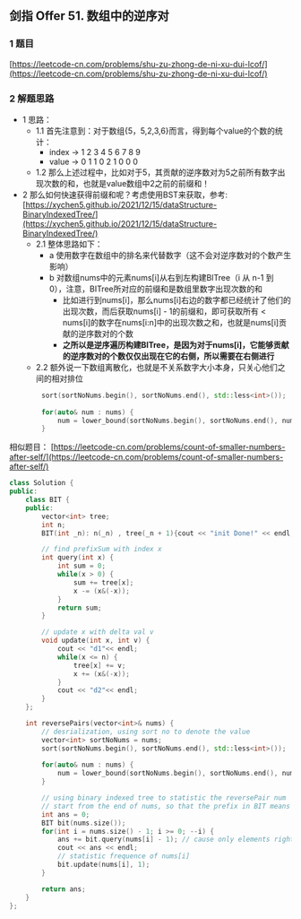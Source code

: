 ## 剑指 Offer 51. 数组中的逆序对

### 1 题目
[https://leetcode-cn.com/problems/shu-zu-zhong-de-ni-xu-dui-lcof/](https://leetcode-cn.com/problems/shu-zu-zhong-de-ni-xu-dui-lcof/)

### 2 解题思路
- 1 思路：
  - 1.1 首先注意到：对于数组{5，5,2,3,6}而言，得到每个value的个数的统计：
    - index  ->  1 2 3 4 5 6 7 8 9
    - value  ->  0 1 1 0 2 1 0 0 0
  - 1.2 那么上述过程中，比如对于5，其贡献的逆序数对为5之前所有数字出现次数的和，也就是value数组中2之前的前缀和！
- 2 那么如何快速获得前缀和呢？考虑使用BST来获取，参考:[https://xychen5.github.io/2021/12/15/dataStructure-BinaryIndexedTree/](https://xychen5.github.io/2021/12/15/dataStructure-BinaryIndexedTree/)
  - 2.1 整体思路如下：
    - a 使用数字在数组中的排名来代替数字（这不会对逆序数对的个数产生影响）
    - b 对数组nums中的元素nums[i]从右到左构建BITree（i 从 n-1 到 0），注意，BITree所对应的前缀和是数组里数字出现次数的和
      - 比如进行到nums[i]，那么nums[i]右边的数字都已经统计了他们的出现次数，而后获取nums[i] - 1的前缀和，即可获取所有 < nums[i]的数字在nums[i:n]中的出现次数之和，也就是nums[i]贡献的逆序数对的个数
      - **之所以是逆序遍历构建BITree，是因为对于nums[i]，它能够贡献的逆序数对的个数仅仅出现在它的右侧，所以需要在右侧进行**
  - 2.2 额外说一下数组离散化，也就是不关系数字大小本身，只关心他们之间的相对排位
```cpp
        sort(sortNoNums.begin(), sortNoNums.end(), std::less<int>());
        
        for(auto& num : nums) {
            num = lower_bound(sortNoNums.begin(), sortNoNums.end(), num) - sortNoNums.begin() + 1;
        }
```
相似题目：
[https://leetcode-cn.com/problems/count-of-smaller-numbers-after-self/](https://leetcode-cn.com/problems/count-of-smaller-numbers-after-self/)


```cpp
class Solution {
public:
    class BIT {
    public: 
        vector<int> tree;
        int n;
        BIT(int _n): n(_n) , tree(_n + 1){cout << "init Done!" << endl;};

        // find prefixSum with index x
        int query(int x) {
            int sum = 0;
            while(x > 0) {
                sum += tree[x];
                x -= (x&(-x));
            }
            return sum;
        }

        // update x with delta val v
        void update(int x, int v) {
            cout << "d1"<< endl;
            while(x <= n) {
                tree[x] += v;
                x += (x&(-x));
            }
            cout << "d2"<< endl;
        }
    };

    int reversePairs(vector<int>& nums) {
        // desrialization, using sort no to denote the value
        vector<int> sortNoNums = nums;
        sort(sortNoNums.begin(), sortNoNums.end(), std::less<int>());
        
        for(auto& num : nums) {
            num = lower_bound(sortNoNums.begin(), sortNoNums.end(), num) - sortNoNums.begin() + 1;
        }

        // using binary indexed tree to statistic the reversePair num
        // start from the end of nums, so that the prefix in BIT means the reversePiar num
        int ans = 0;
        BIT bit(nums.size());
        for(int i = nums.size() - 1; i >= 0; --i) {
            ans += bit.query(nums[i] - 1); // cause only elements right than current num[i] will contribute to the ans
            cout << ans << endl;
            // statistic frequence of nums[i]
            bit.update(nums[i], 1);
        }

        return ans;
    }
};
```